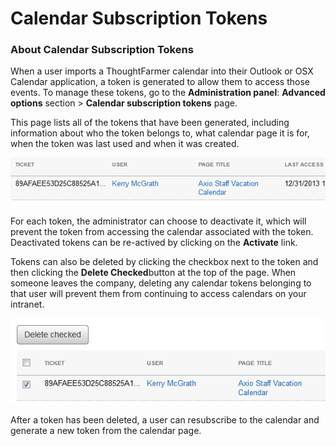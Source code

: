 # Calendar Subscription Tokens

### About Calendar Subscription Tokens

When a user imports a ThoughtFarmer calendar into their Outlook or OSX Calendar application, a token is generated to allow them to access those events. To manage these tokens, go to the **Administration panel**: **Advanced options** section &gt; **Calendar subscription tokens** page.  
  
This page lists all of the tokens that have been generated, including information about who the token belongs to, what calendar page it is for, when the token was last used and when it was created.  


![](../../.gitbook/assets/4%20%2855%29.png)

For each token, the administrator can choose to deactivate it, which will prevent the token from accessing the calendar associated with the token. Deactivated tokens can be re-actived by clicking on the **Activate** link.  
  
Tokens can also be deleted by clicking the checkbox next to the token and then clicking the **Delete Checked**button at the top of the page. When someone leaves the company, deleting any calendar tokens belonging to that user will prevent them from continuing to access calendars on your intranet.

![](../../.gitbook/assets/5%20%2822%29.png)

After a token has been deleted, a user can resubscribe to the calendar and generate a new token from the calendar page.

